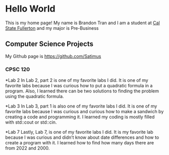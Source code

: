 # Hello World
This is my home page! My name is Brandon Tran and I am a student at [Cal State Fullerton](https://www.fullerton.edu/) and my major is Pre-Business

## Computer Science Projects
My Github page is https://github.com/Satimus

### CPSC 120 

*Lab 2
In Lab 2, part 2 is one of my favorite labs I did. It is one of my favorite labs because I was curious how to put a quadratic formula in a program. Also, I learned there can be two solutions to finding the problem using the quadratic formula.

*Lab 3
In Lab 3, part 1 is also one of my favorite labs I did. It is one of my favorite labs because I was curious and curious how to make a sandwich by creating a code and programming it. I learned my coding is mostly filled with std::cout or std::cin.

*Lab 7
Lastly, Lab 7, is one of my favorite labs I did. It is my favorite lab because I was curious and didn’t know about date differences and how to create a program with it. I learned how to find how many days there are from 2022 and 2000.